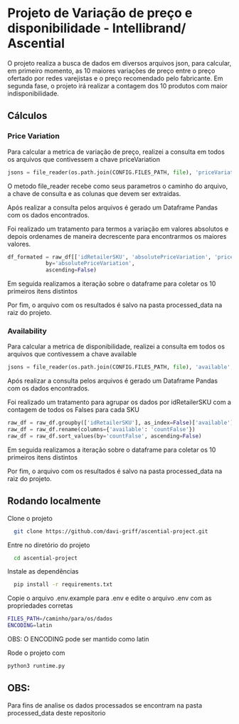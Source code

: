 
# Projeto de Variação de preço e disponibilidade - Intellibrand/ Ascential

O projeto realiza a busca de dados em diversos arquivos json, para calcular, em primeiro momento, as 10 maiores variações de preço entre o preço ofertado por redes varejistas e o preço recomendado pelo fabricante.
Em segunda fase, o projeto irá realizar a contagem dos 10 produtos com maior indisponibilidade.




## Cálculos

### Price Variation

Para calcular a metrica de variação de preço, realizei a consulta em todos os arquivos que contivessem a chave priceVariation
```Python
jsons = file_reader(os.path.join(CONFIG.FILES_PATH, file), 'priceVariation', ['idRetailerSKU','priceVariation'])
```
O metodo file_reader recebe como seus parametros o caminho do arquivo, a chave de consulta e as colunas que devem ser extraidas.

Após realizar a consulta pelos arquivos é gerado um Dataframe Pandas com os dados encontrados. 

Foi realizado um tratamento para termos a variação em valores absolutos e depois ordenames de maneira decrescente para encontrarmos os maiores valores.

```Python
df_formated = raw_df[['idRetailerSKU', 'absolutePriceVariation', 'priceVariation']].sort_values(
            by='absolutePriceVariation',
            ascending=False)
```

Em seguida realizamos a iteração sobre o dataframe para coletar os 10 primeiros itens distintos

Por fim, o arquivo com os resultados é salvo na pasta processed_data na raiz do projeto.

### Availability

Para calcular a metrica de disponibilidade, realizei a consulta em todos os arquivos que contivessem a chave available
```Python
jsons = file_reader(os.path.join(CONFIG.FILES_PATH, file), 'available', ['idRetailerSKU','available'])
```

Após realizar a consulta pelos arquivos é gerado um Dataframe Pandas com os dados encontrados. 

Foi realizado um tratamento para agrupar os dados por idRetailerSKU com a contagem de todos os Falses para cada SKU

```Python
raw_df = raw_df.groupby(['idRetailerSKU'], as_index=False)['available'].apply(lambda x: (~x).sum())
raw_df = raw_df.rename(columns={'available': 'countFalse'})
raw_df = raw_df.sort_values(by='countFalse', ascending=False)
```

Em seguida realizamos a iteração sobre o dataframe para coletar os 10 primeiros itens distintos

Por fim, o arquivo com os resultados é salvo na pasta processed_data na raiz do projeto.
## Rodando localmente

Clone o projeto

```bash
  git clone https://github.com/davi-griff/ascential-project.git
```

Entre no diretório do projeto

```bash
  cd ascential-project
```

Instale as dependências

```bash
  pip install -r requirements.txt
```

Copie o arquivo .env.example para .env e edite o arquivo .env com as propriedades corretas

```bash
FILES_PATH=/caminho/para/os/dados
ENCODING=latin
```

OBS: O ENCODING pode ser mantido como latin

Rode o projeto com

```bash
python3 runtime.py
```

## OBS:

Para fins de analise os dados processados se encontram na pasta processed_data deste repositorio